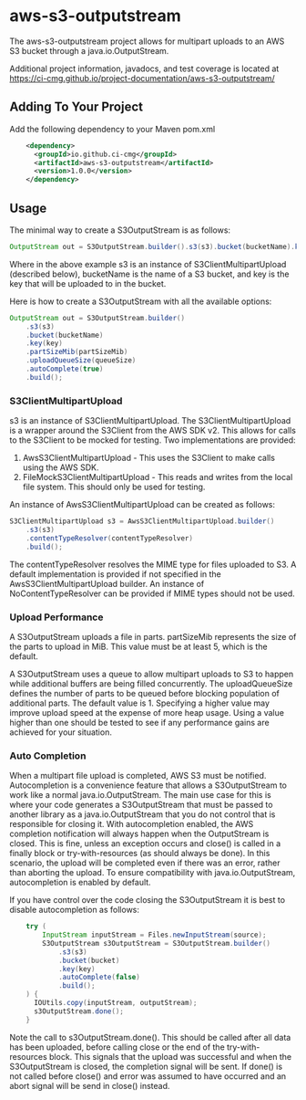 # aws-s3-outputstream

The aws-s3-outputstream project allows for multipart uploads to an AWS S3 bucket through a java.io.OutputStream.

Additional project information, javadocs, and test coverage is located at https://ci-cmg.github.io/project-documentation/aws-s3-outputstream/

## Adding To Your Project

Add the following dependency to your Maven pom.xml

```xml
    <dependency>
      <groupId>io.github.ci-cmg</groupId>
      <artifactId>aws-s3-outputstream</artifactId>
      <version>1.0.0</version>
    </dependency>
```

## Usage

The minimal way to create a S3OutputStream is as follows:
```java
OutputStream out = S3OutputStream.builder().s3(s3).bucket(bucketName).key(key).build();
```

Where in the above example s3 is an instance of S3ClientMultipartUpload (described below), bucketName is the name of
a S3 bucket, and key is the key that will be uploaded to in the bucket.

Here is how to create a S3OutputStream with all the available options:
```java
OutputStream out = S3OutputStream.builder()
    .s3(s3)
    .bucket(bucketName)
    .key(key)
    .partSizeMib(partSizeMib)
    .uploadQueueSize(queueSize)
    .autoComplete(true)
    .build();
```

### S3ClientMultipartUpload
s3 is an instance of S3ClientMultipartUpload.  The S3ClientMultipartUpload is a wrapper
around the S3Client from the AWS SDK v2.  This allows for calls to the S3Client to
be mocked for testing.  Two implementations are provided:

1. AwsS3ClientMultipartUpload - This uses the S3Client to make calls using the AWS SDK.
2. FileMockS3ClientMultipartUpload - This reads and writes from the local file system. This should only be used for testing.

An instance of AwsS3ClientMultipartUpload can be created as follows:
```java
S3ClientMultipartUpload s3 = AwsS3ClientMultipartUpload.builder()
    .s3(s3)
    .contentTypeResolver(contentTypeResolver)
    .build();
```

The contentTypeResolver resolves the MIME type for files uploaded to S3. A default
implementation is provided if not specified in the AwsS3ClientMultipartUpload builder.
An instance of NoContentTypeResolver can be provided if MIME types should not be used.

### Upload Performance
A S3OutputStream uploads a file in parts. partSizeMib represents the size of the parts to
upload in MiB.  This value must be at least 5, which is the default.

A S3OutputStream uses a queue to allow multipart uploads to S3 to happen while additional
buffers are being filled concurrently. The uploadQueueSize defines the number of parts
to be queued before blocking population of additional parts.  The default value is 1.
Specifying a higher value may improve upload speed at the expense of more heap usage.
Using a value higher than one should be tested to see if any performance gains are achieved
for your situation.

### Auto Completion
When a multipart file upload is completed, AWS S3 must be notified. Autocompletion is a
convenience feature that allows a S3OutputStream to work like a normal java.io.OutputStream.  The
main use case for this is where your code generates a S3OutputStream that must be
passed to another library as a java.io.OutputStream that you do not control that is responsible for closing
it. With autocompletion enabled, the AWS completion notification will always happen
when the OutputStream is closed. This is fine, unless an exception occurs and close()
is called in a finally block or try-with-resources (as should always be done).  In this
scenario, the upload will be completed even if there was an error, rather than aborting
the upload.  To ensure compatibility with java.io.OutputStream, autocompletion is enabled
by default.

If you have control over the code closing the S3OutputStream it is best to disable autocompletion
as follows:
```java
    try (
        InputStream inputStream = Files.newInputStream(source);
        S3OutputStream s3OutputStream = S3OutputStream.builder()
            .s3(s3)
            .bucket(bucket)
            .key(key)
            .autoComplete(false)
            .build();
    ) {
      IOUtils.copy(inputStream, outputStream);
      s3OutputStream.done();
    }
```

Note the call to s3OutputStream.done(). This should be called after all data has been uploaded, before
calling close or the end of the try-with-resources block. This signals that the upload was successful
and when the S3OutputStream is closed, the completion signal will be sent. If done() is not called
before close() and error was assumed to have occurred and an abort signal will be send in close()
instead.







